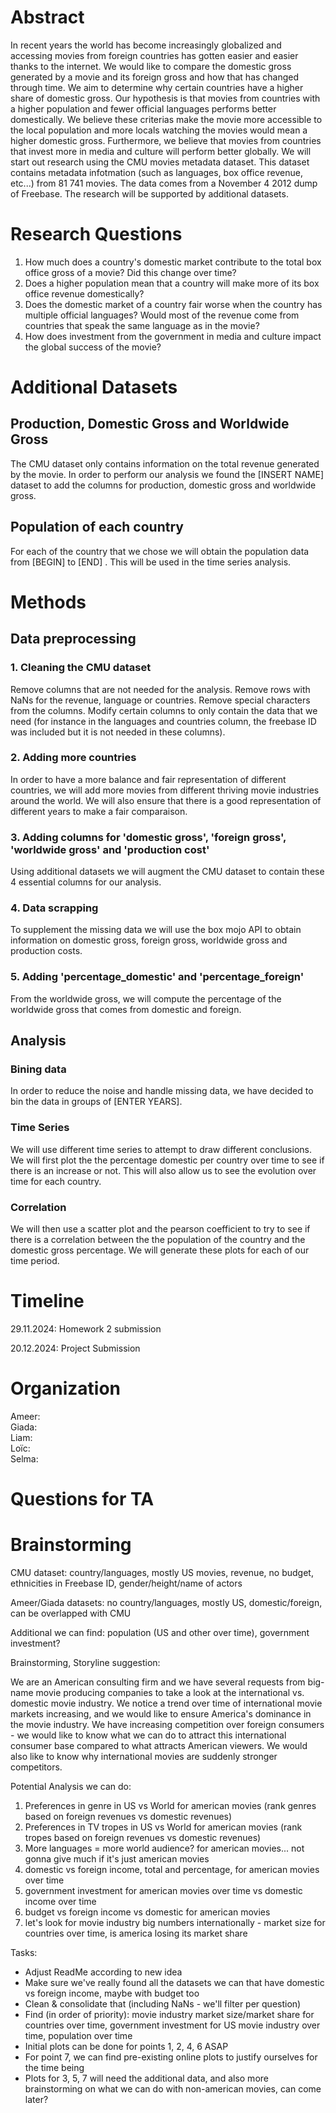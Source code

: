 
# Abstract

In recent years the world has become increasingly globalized and accessing movies from foreign countries has gotten easier and easier thanks to the internet. We would like to compare the domestic gross generated by a movie and its foreign gross and how that has changed through time. We aim to determine why certain countries have a higher share of domestic gross. Our hypothesis is that movies from countries with a higher population and fewer official languages performs better domestically. We believe these criterias make the movie more accessible to the local population and more locals watching the movies would mean a higher domestic gross. Furthermore, we believe that movies from countries that invest more in media and culture will perform better globally. We will start out research using the CMU movies metadata dataset. This dataset contains metadata infotmation (such as languages, box office revenue, etc...) from 81 741 movies. The data comes from a November 4 2012 dump of Freebase. The research will be supported by additional datasets.   

# Research Questions

1. How much does a country's domestic market contribute to the total box office gross of a movie? Did this change over time?
2. Does a higher population mean that a country will make more of its box office revenue domestically?
3. Does the domestic market of a country fair worse when the country has multiple official languages? Would most of the revenue come from countries that speak the same language as in the movie?
4. How does investment from the government in media and culture impact the global success of the movie?

# Additional Datasets

## Production, Domestic Gross and Worldwide Gross
The CMU dataset only contains information on the total revenue generated by the movie. In order to perform our analysis we found the [INSERT NAME] dataset to add the columns for production, domestic gross and worldwide gross.

## Population of each country
For each of the country that we chose we will obtain the population data from [BEGIN] to [END] 
. This will be used in the time series analysis.

# Methods
## Data preprocessing
### 1. Cleaning the CMU dataset
Remove columns that are not needed for the analysis. Remove rows with NaNs for the revenue, language or countries. Remove special characters from the columns. Modify certain columns to only contain the data that we need (for instance in the languages and countries column, the freebase ID was included but it is not needed in these columns).

### 2. Adding more countries 
In order to have a more balance and fair representation of different countries, we will add more movies from different thriving movie industries around the world. We will also ensure that there is a good representation of different years to make a fair comparaison.

### 3. Adding columns for 'domestic gross', 'foreign gross', 'worldwide gross' and 'production cost'
Using additional datasets we will augment the CMU dataset to contain these 4 essential columns for our analysis.

### 4. Data scrapping
To supplement the missing data we will use the box mojo API to obtain information on domestic gross, foreign gross, worldwide gross and production costs.

### 5. Adding 'percentage_domestic' and 'percentage_foreign'
From the worldwide gross, we will compute the percentage of the worldwide gross that comes from domestic and foreign.

## Analysis

### Bining data
In order to reduce the noise and handle missing data, we have decided to bin the data in groups of
[ENTER YEARS].

### Time Series
We will use different time series to attempt to draw different conclusions. We will first plot the the percentage domestic per country over time to see if there is an increase or not. This will also allow us to see the evolution over time for each country. 

### Correlation
We will then use a scatter plot and the pearson coefficient to try to see if there is a correlation between the the population of the country and the domestic gross percentage. We will generate these plots for each of our time period.  

# Timeline

29.11.2024: Homework 2 submission

20.12.2024: Project Submission

# Organization

Ameer: \
Giada: \
Liam: \
Loïc: \
Selma:

# Questions for TA

# Brainstorming

CMU dataset: country/languages, mostly US movies, revenue, no budget, ethnicities in Freebase ID, gender/height/name of actors

Ameer/Giada datasets: no country/languages, mostly US, domestic/foreign, can be overlapped with CMU

Additional we can find: population (US and other over time), government investment?

Brainstorming, Storyline suggestion:

We are an American consulting firm and we have several requests from big-name movie producing companies to take a look at the international vs. domestic movie industry. We notice a trend over time of international movie markets increasing, and we would like to ensure America's dominance in the movie industry. We have increasing competition over foreign consumers - we would like to know what we can do to attract this international consumer base compared to what attracts American viewers. We would also like to know why international movies are suddenly stronger competitors.

Potential Analysis we can do:

1. Preferences in genre in US vs World for american movies (rank genres based on foreign revenues vs domestic revenues)
2. Preferences in TV tropes in US vs World for american movies (rank tropes based on foreign revenues vs domestic revenues)
3. More languages = more world audience? for american movies... not gonna give much if it's just american movies
4. domestic vs foreign income, total and percentage, for american movies over time
5. government investment for american movies over time vs domestic income over time
6. budget vs foreign income vs domestic for american movies
7. let's look for movie industry big numbers internationally - market size for countries over time, is america losing its market share

Tasks:

- Adjust ReadMe according to new idea
- Make sure we've really found all the datasets we can that have domestic vs foreign income, maybe with budget too
- Clean & consolidate that (including NaNs - we'll filter per question)
- Find (in order of priority): movie industry market size/market share for countries over time, government investment for US movie industry over time, population over time
- Initial plots can be done for points 1, 2, 4, 6 ASAP
- For point 7, we can find pre-existing online plots to justify ourselves for the time being
- Plots for 3, 5, 7 will need the additional data, and also more brainstorming on what we can do with non-american movies, can come later?
